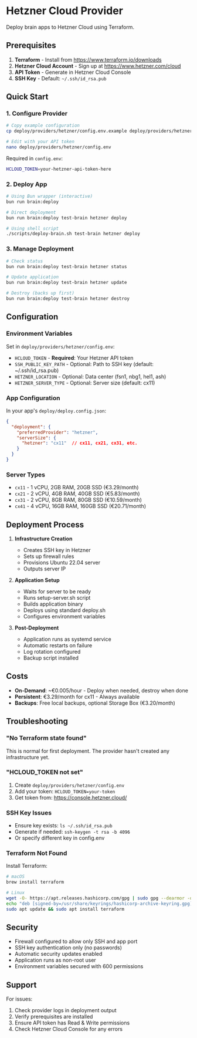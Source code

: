 # Hetzner Cloud Provider

Deploy brain apps to Hetzner Cloud using Terraform.

## Prerequisites

1. **Terraform** - Install from https://www.terraform.io/downloads
2. **Hetzner Cloud Account** - Sign up at https://www.hetzner.com/cloud
3. **API Token** - Generate in Hetzner Cloud Console
4. **SSH Key** - Default: `~/.ssh/id_rsa.pub`

## Quick Start

### 1. Configure Provider

```bash
# Copy example configuration
cp deploy/providers/hetzner/config.env.example deploy/providers/hetzner/config.env

# Edit with your API token
nano deploy/providers/hetzner/config.env
```

Required in `config.env`:
```bash
HCLOUD_TOKEN=your-hetzner-api-token-here
```

### 2. Deploy App

```bash
# Using Bun wrapper (interactive)
bun run brain:deploy

# Direct deployment
bun run brain:deploy test-brain hetzner deploy

# Using shell script
./scripts/deploy-brain.sh test-brain hetzner deploy
```

### 3. Manage Deployment

```bash
# Check status
bun run brain:deploy test-brain hetzner status

# Update application
bun run brain:deploy test-brain hetzner update

# Destroy (backs up first)
bun run brain:deploy test-brain hetzner destroy
```

## Configuration

### Environment Variables

Set in `deploy/providers/hetzner/config.env`:

- `HCLOUD_TOKEN` - **Required**: Your Hetzner API token
- `SSH_PUBLIC_KEY_PATH` - Optional: Path to SSH key (default: ~/.ssh/id_rsa.pub)
- `HETZNER_LOCATION` - Optional: Data center (fsn1, nbg1, hel1, ash)
- `HETZNER_SERVER_TYPE` - Optional: Server size (default: cx11)

### App Configuration

In your app's `deploy/deploy.config.json`:

```json
{
  "deployment": {
    "preferredProvider": "hetzner",
    "serverSize": {
      "hetzner": "cx11"  // cx11, cx21, cx31, etc.
    }
  }
}
```

### Server Types

- `cx11` - 1 vCPU, 2GB RAM, 20GB SSD (€3.29/month)
- `cx21` - 2 vCPU, 4GB RAM, 40GB SSD (€5.83/month)
- `cx31` - 2 vCPU, 8GB RAM, 80GB SSD (€10.59/month)
- `cx41` - 4 vCPU, 16GB RAM, 160GB SSD (€20.71/month)

## Deployment Process

1. **Infrastructure Creation**
   - Creates SSH key in Hetzner
   - Sets up firewall rules
   - Provisions Ubuntu 22.04 server
   - Outputs server IP

2. **Application Setup**
   - Waits for server to be ready
   - Runs setup-server.sh script
   - Builds application binary
   - Deploys using standard deploy.sh
   - Configures environment variables

3. **Post-Deployment**
   - Application runs as systemd service
   - Automatic restarts on failure
   - Log rotation configured
   - Backup script installed

## Costs

- **On-Demand**: ~€0.005/hour - Deploy when needed, destroy when done
- **Persistent**: €3.29/month for cx11 - Always available
- **Backups**: Free local backups, optional Storage Box (€3.20/month)

## Troubleshooting

### "No Terraform state found"
This is normal for first deployment. The provider hasn't created any infrastructure yet.

### "HCLOUD_TOKEN not set"
1. Create `deploy/providers/hetzner/config.env`
2. Add your token: `HCLOUD_TOKEN=your-token`
3. Get token from: https://console.hetzner.cloud/

### SSH Key Issues
- Ensure key exists: `ls ~/.ssh/id_rsa.pub`
- Generate if needed: `ssh-keygen -t rsa -b 4096`
- Or specify different key in config.env

### Terraform Not Found
Install Terraform:
```bash
# macOS
brew install terraform

# Linux
wget -O- https://apt.releases.hashicorp.com/gpg | sudo gpg --dearmor -o /usr/share/keyrings/hashicorp-archive-keyring.gpg
echo "deb [signed-by=/usr/share/keyrings/hashicorp-archive-keyring.gpg] https://apt.releases.hashicorp.com $(lsb_release -cs) main" | sudo tee /etc/apt/sources.list.d/hashicorp.list
sudo apt update && sudo apt install terraform
```

## Security

- Firewall configured to allow only SSH and app port
- SSH key authentication only (no passwords)
- Automatic security updates enabled
- Application runs as non-root user
- Environment variables secured with 600 permissions

## Support

For issues:
1. Check provider logs in deployment output
2. Verify prerequisites are installed
3. Ensure API token has Read & Write permissions
4. Check Hetzner Cloud Console for any errors